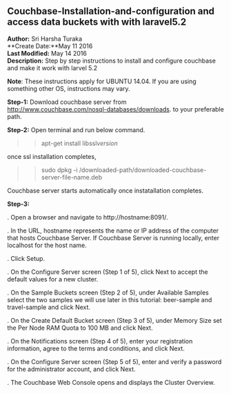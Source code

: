 Couchbase-Installation-and-configuration and access data buckets with with laravel5.2
-------------------------------------------------------------------------------------
**Author:** Sri Harsha Turaka                
**Create Date:**May 11 2016                  
**Last Modified:** May 14 2016               
**Description:** Step by step instructions to install and configure couchbase and make it work with larvel 5.2



**Note**: These instructions apply for UBUNTU 14.04. If you are using something other OS, instructions may vary. 

**Step-1:**
Download couchbase server from http://www.couchbase.com/nosql-databases/downloads. to your preferable path. 

**Step-2:** 
Open terminal and run below command. 
>> apt-get install libssl*version*

once ssl installation completes,

>> sudo dpkg -i /downloaded-path/downloaded-couchbase-server-file-name.deb

Couchbase server starts automatically once instatallation completes. 

**Step-3:**
 
 . Open a browser and navigate to http://hostname:8091/.
 
 . In the URL, hostname represents the name or IP address of the computer that hosts Couchbase Server. If Couchbase Server is running locally,   enter localhost for the host name.
 
 . Click Setup.
 
 . On the Configure Server screen (Step 1 of 5), click Next to accept the default values for a new cluster.
 
 . On the Sample Buckets screen (Step 2 of 5), under Available Samples select the two samples we will use later in this tutorial: beer-sample and travel-sample and click Next.
 
 . On the Create Default Bucket screen (Step 3 of 5), under Memory Size set the Per Node RAM Quota to 100 MB and click Next.
 
 . On the Notifications screen (Step 4 of 5), enter your registration information, agree to the terms and conditions, and click Next.
 
 . On the Configure Server screen (Step 5 of 5), enter and verify a password for the administrator account, and click Next.
 
 . The Couchbase Web Console opens and displays the Cluster Overview.
 
 





